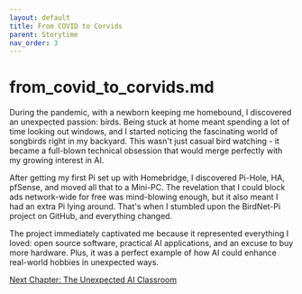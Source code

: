 ```yaml
---
layout: default
title: From COVID to Corvids
parent: Storytime
nav_order: 3
---
```


# from_covid_to_corvids.md

During the pandemic, with a newborn keeping me homebound, I discovered an unexpected passion: birds. Being stuck at home meant spending a lot of time looking out windows, and I started noticing the fascinating world of songbirds right in my backyard. This wasn't just casual bird watching - it became a full-blown technical obsession that would merge perfectly with my growing interest in AI.

After getting my first Pi set up with Homebridge, I discovered Pi-Hole, HA, pfSense, and moved all that to a Mini-PC. The revelation that I could block ads network-wide for free was mind-blowing enough, but it also meant I had an extra Pi lying around. That's when I stumbled upon the BirdNet-Pi project on GitHub, and everything changed.

The project immediately captivated me because it represented everything I loved: open source software, practical AI applications, and an excuse to buy more hardware. Plus, it was a perfect example of how AI could enhance real-world hobbies in unexpected ways.

[Next Chapter: The Unexpected AI Classroom](unexpected_ai_classroom.html)
